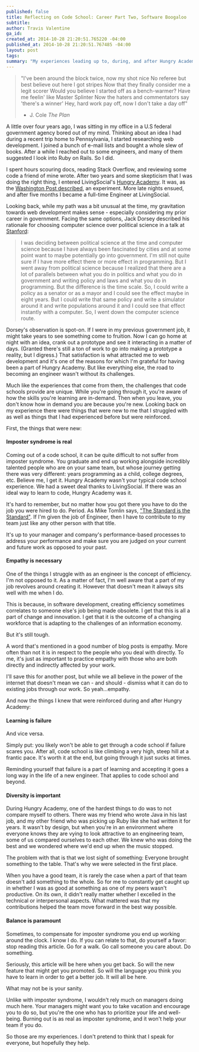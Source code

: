 ```yaml
---
published: false
title: Reflecting on Code School: Career Part Two, Software Boogaloo
subtitle:
author: Travis Valentine
ga_id:
created_at: 2014-10-28 21:20:51.765220 -04:00
published_at: 2014-10-28 21:20:51.767485 -04:00
layout: post
tags:
summary: "My experiences leading up to, during, and after Hungry Academy, the code school I attended."
---
```


>"I've been around the block twice, now my shot nice
>No referee but best believe out here I got stripes
>Now that they finally consider me a legit scorer
>Would you believe I started off as a bench-warmer?
>Have me feelin' like Master Splinter
>Now the haters and commentators say 'there's a winner'
>Hey, hard work pay off, now I don't take a day off"
>- J. Cole _The Plan_

A little over four years ago, I was sitting in my office in a U.S federal government agency bored out of my mind. Thinking about an idea I had during a recent trip home to Pennsylvania, I started researching web development. I joined a bunch of e-mail lists and bought a whole slew of books. After a while I reached out to some engineers, and many of them suggested I look into Ruby on Rails. So I did.

I spent hours scouring docs, reading Stack Overflow, and reviewing some code a friend of mine wrote. After two years and some skepticism that I was doing the right thing, I entered LivingSocial's [Hungry Academy](http://www.hungryacademy.com/). It was, as the [Washington Post described](http://www.washingtonpost.com/business/capitalbusiness/with-hungry-academy-livingsocial-aims-to-build-its-own-techies/2012/07/29/gJQAH5Q2IX_story.html), an experiment. More late nights ensued, and after five months I became a full-time Engineer at LivingSocial.

Looking back, while my path was a bit unusual at the time, my gravitation towards web development makes sense - especially considering my prior career in government. Facing the same options, Jack Dorsey described his rationale for choosing computer science over political science in a talk at [Stanford](http://ecorner.stanford.edu/authorMaterialInfo.html?mid=2637):

> I was deciding between political science at the time and computer science because I have always been fascinated by cities and at some point want to maybe potentially go into government. I'm still not quite sure if I have more effect there or more effect in programming. But I went away from political science because I realized that there are a lot of parallels between what you do in politics and what you do in government and writing policy and laws and what you do in programming. But the difference is the time scale. So, I could write a policy as a senator or as a mayor and I could see the effect maybe in eight years. But I could write that same policy and write a simulator around it and write populations around it and I could see that effect instantly with a computer. So, I went down the computer science route.

Dorsey's observation is spot-on. If I were in my previous government job, it might take years to see something come to fruition. Now I can go home at night with an idea, crank out a prototype and see it interacting in a matter of days. (Granted there's still a ton of work to go into making a prototype a reality, but I digress.) That satisfaction is what attracted me to web development and it's one of the reasons for which I'm grateful for having been a part of Hungry Academy. But like everything else, the road to becoming an engineer wasn't without its challenges.

Much like the experiences that come from them, the challenges that code schools provide are unique. While you're going through it, you're aware of how the skills you're learning are in-demand. Then when you leave, you don't know how in demand you are because you're new. Looking back on my experience there were things that were new to me that I struggled with as well as things that I had experienced before but were reinforced.

First, the things that were new:

#### Imposter syndrome is real

Coming out of a code school, it can be quite difficult to not suffer from imposter syndrome. You graduate and end up working alongside incredibly talented people who are on your same team, but whose journey getting there was very different: years programming as a child, college degrees, etc. Believe me, I get it. Hungry Academy wasn't your typical code school experience. We had a sweet deal thanks to LivingSocial. If there was an ideal way to learn to code, Hungry Academy was it.

It's hard to remember, but no matter how you got there you have to do the job you were hired to do. Period. As Mike Tomlin says, ["The Standard is the Standard"](http://www.behindthesteelcurtain.com/2013/8/12/4613342/mike-tomlin-the-standard-is-the-standard-sign-locker-room-tight-ends-depth-chart). If I'm given the job of Engineer, then I have to contribute to my team just like any other person with that title.

It's up to your manager and company's performance-based processes to address your performance and make sure you are judged on your current and future work as opposed to your past.

#### Empathy is necessary

One of the things I struggle with as an engineer is the concept of efficiency. I'm not opposed to it. As a matter of fact, I'm well aware that a part of my job revolves around creating it. However that doesn't mean it always sits well with me when I do.

This is because, in software development, creating efficiency sometimes correlates to someone else's job being made obsolete. I get that this is all a part of change and innovation. I get that it is the outcome of a changing workforce that is adapting to the challenges of an information economy.

But it's still tough.

A word that's mentioned in a good number of blog posts is empathy. More often than not it is in respect to the people who you deal with directly. To me, it's just as important to practice empathy with those who are both directly and indirectly affected by your work.

I'll save this for another post, but while we all believe in the power of the internet that doesn't mean we can - and should - dismiss what it can do to existing jobs through our work. So yeah...empathy.

And now the things I knew that were reinforced during and after Hungry Academy:

#### Learning is failure

And vice versa.

Simply put: you likely won't be able to get through a code school if failure scares you. After all, code school is like climbing a very high, steep hill at a frantic pace. It's worth it at the end, but going through it just sucks at times.

Reminding yourself that failure is a part of learning and accepting it goes a long way in the life of a new engineer. That applies to code school and beyond.

#### Diversity is important

During Hungry Academy, one of the hardest things to do was to not compare myself to others. There was my friend who wrote Java in his last job, and my other friend who was picking up Ruby like she had written it for years. It wasn't by design, but when you're in an environment where everyone knows they are vying to look attractive to an engineering team, some of us compared ourselves to each other. We knew who was doing the best and we wondered where we'd end up when the music stopped.

The problem with that is that we lost sight of something: Everyone brought something to the table. That's why we were selected in the first place.

When you have a good team, it is rarely the case when a part of that team doesn't add something to the whole. So for me to constantly get caught up in whether I was as good at something as one of my peers wasn't productive. On its own, it didn't really matter whether I excelled in the technical or interpersonal aspects. What mattered was that my contributions helped the team move forward in the best way possible.

#### Balance is paramount

Sometimes, to compensate for imposter syndrome you end up working around the clock. I know I do. If you can relate to that, do yourself a favor: stop reading this article. Go for a walk. Go call someone you care about. Do something.

Seriously, this article will be here when you get back. So will the new feature that might get you promoted. So will the language you think you have to learn in order to get a better job. It will all be here.

What may not be is your sanity.

Unlike with imposter syndrome, I wouldn't rely much on managers doing much here. Your managers might want you to take vacation and encourage you to do so, but you're the one who has to prioritize your life and well-being. Burning out is as real as imposter syndrome, and it won't help your team if you do.

So those are my experiences. I don't pretend to think that I speak for everyone, but hopefully they help.